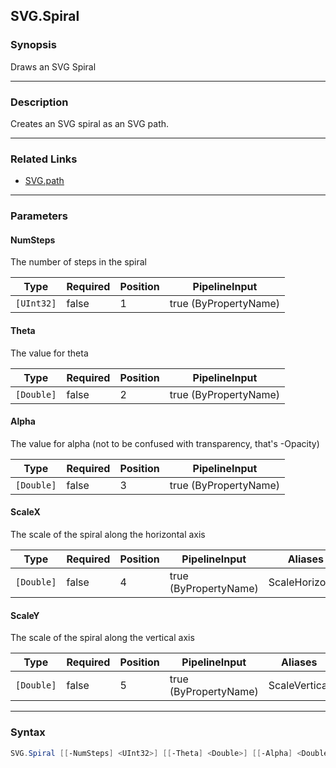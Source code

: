 SVG.Spiral
----------

### Synopsis
Draws an SVG Spiral

---

### Description

Creates an SVG spiral as an SVG path.

---

### Related Links
* [SVG.path](SVG.path.md)

---

### Parameters
#### **NumSteps**
The number of steps in the spiral

|Type      |Required|Position|PipelineInput        |
|----------|--------|--------|---------------------|
|`[UInt32]`|false   |1       |true (ByPropertyName)|

#### **Theta**
The value for theta

|Type      |Required|Position|PipelineInput        |
|----------|--------|--------|---------------------|
|`[Double]`|false   |2       |true (ByPropertyName)|

#### **Alpha**
The value for alpha (not to be confused with transparency, that's -Opacity)

|Type      |Required|Position|PipelineInput        |
|----------|--------|--------|---------------------|
|`[Double]`|false   |3       |true (ByPropertyName)|

#### **ScaleX**
The scale of the spiral along the horizontal axis

|Type      |Required|Position|PipelineInput        |Aliases        |
|----------|--------|--------|---------------------|---------------|
|`[Double]`|false   |4       |true (ByPropertyName)|ScaleHorizontal|

#### **ScaleY**
The scale of the spiral along the vertical axis

|Type      |Required|Position|PipelineInput        |Aliases      |
|----------|--------|--------|---------------------|-------------|
|`[Double]`|false   |5       |true (ByPropertyName)|ScaleVertical|

---

### Syntax
```PowerShell
SVG.Spiral [[-NumSteps] <UInt32>] [[-Theta] <Double>] [[-Alpha] <Double>] [[-ScaleX] <Double>] [[-ScaleY] <Double>] [<CommonParameters>]
```
